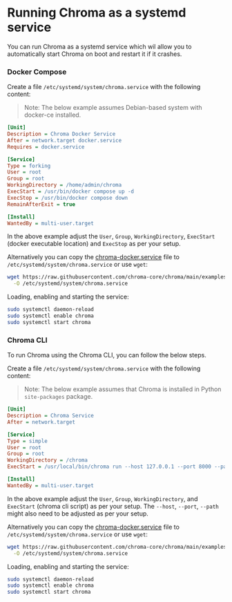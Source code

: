 # Running Chroma as a systemd service

You can run Chroma as a systemd service which wil allow you to automatically start Chroma on boot and restart it if it
crashes.

### Docker Compose

Create a file `/etc/systemd/system/chroma.service` with the following content:

> Note: The below example assumes Debian-based system with docker-ce installed.

```ini
[Unit]
Description = Chroma Docker Service
After = network.target docker.service
Requires = docker.service

[Service]
Type = forking
User = root
Group = root
WorkingDirectory = /home/admin/chroma
ExecStart = /usr/bin/docker compose up -d
ExecStop = /usr/bin/docker compose down
RemainAfterExit = true

[Install]
WantedBy = multi-user.target
```

In the above example adjust the `User`, `Group`, `WorkingDirectory`, `ExecStart` (docker executable location)
and `ExecStop` as per your setup.

Alternatively you can copy the [chroma-docker.service](chroma-docker.service) file
to `/etc/systemd/system/chroma.service` or use `wget`:

```bash
wget https://raw.githubusercontent.com/chroma-core/chroma/main/examples/deployments/systemd-service/chroma-docker.service \
  -O /etc/systemd/system/chroma.service
```

Loading, enabling and starting the service:

```bash
sudo systemctl daemon-reload
sudo systemctl enable chroma
sudo systemctl start chroma
```

### Chroma CLI

To run Chroma using the Chroma CLI, you can follow the below steps.

Create a file `/etc/systemd/system/chroma.service` with the following content:

> Note: The below example assumes that Chroma is installed in Python `site-packages` package.

```ini
[Unit]
Description = Chroma Service
After = network.target

[Service]
Type = simple
User = root
Group = root
WorkingDirectory = /chroma
ExecStart = /usr/local/bin/chroma run --host 127.0.0.1 --port 8000 --path /chroma/data --log-path /var/log/chroma.log

[Install]
WantedBy = multi-user.target
```

In the above example adjust the `User`, `Group`, `WorkingDirectory`, and `ExecStart` (chroma cli script) as per your
setup. The `--host`, `--port`, `--path` might also need to be adjusted as per your setup.

Alternatively you can copy the [chroma-docker.service](chroma-docker.service) file
to `/etc/systemd/system/chroma.service` or use `wget`:

```bash
wget https://raw.githubusercontent.com/chroma-core/chroma/main/examples/deployments/systemd-service/chroma-cli.service \
  -O /etc/systemd/system/chroma.service
```

Loading, enabling and starting the service:

```bash
sudo systemctl daemon-reload
sudo systemctl enable chroma
sudo systemctl start chroma
```
